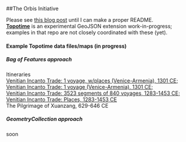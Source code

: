 ##The Orbis Initiative

Please see [this blog post](http://kgeographer.com/the-orbis-initiative-a-pelagios-for-networks/) until I can make a proper README.  
[**Topotime**](https://github.com/kgeographer/topotime) is an experimental GeoJSON extension work-in-progress; examples in that repo are not closely coordinated with these (yet).

#### Example Topotime data files/maps (in progress)
##### *_Bag of Features approach_*
Itineraries  
[Venitian Incanto Trade: 1 voyage, w/places (Venice-Armenia), 1301 CE;  ](https://github.com/kgeographer/oi/blob/master/data/incanto_1voyage-w-places.geojson)  
[Venitian Incanto Trade: 1 voyage (Venice-Armenia), 1301 CE;  ](https://github.com/kgeographer/oi/blob/master/data/incanto_1yoyage-no-places.geojson)  
[Venitian Incanto Trade: 3523 segments of 840 voyages, 1283-1453 CE;  ](https://github.com/kgeographer/oi/blob/master/data/incanto_840voyages.geojson)  
[Venitian Incanto Trade: Places, 1283-1453 CE](https://github.com/kgeographer/oi/blob/master/data/incanto_places.geojson)  
The Pilgrimage of Xuanzang, 629-646 CE

##### *_GeometryCollection approach_*

soon
